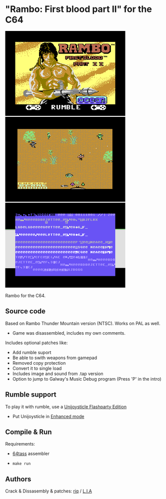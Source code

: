 # "Rambo: First blood part II" for the C64

![screenshot_intro]
![screenshot_game1]
![screenshot_music]

[screenshot_intro]: images/screenshot_intro.png
[screenshot_game1]: images/screenshot_game1.png
[screenshot_music]: images/screenshot_music_debug.png


Rambo for the C64.

## Source code

Based on Rambo Thunder Mountain version (NTSC). Works on PAL as well.

- Game was disassembled, includes my own comments.

Includes optional patches like:

- Add rumble suport
- Be able to swith weapons from gamepad
- Removed copy protection
- Convert it to single load
- Includes image and sound from .tap version
- Option to jump to Galway's Music Debug program (Press 'P' in the intro)

## Rumble support

To play it with rumble, use a [Unijoysticle Flashparty Edition][uni2_flashparty]

- Put Unijoysticle in [Enhanced mode][enhanced_mode]

[uni2_flashparty]: https://gitlab.com/ricardoquesada/unijoysticle2/-/tree/main/board/unijoysticle2_flashparty2022
[enhanced_mode]: https://gitlab.com/ricardoquesada/unijoysticle2/-/blob/main/docs/user_guide.md#enhanced-mode

## Compile & Run

Requirements:
- [64tass] assembler

- `make run`

[64tass]: http://tass64.sourceforge.net/

## Authors

Crack & Dissasembly & patches: [riq][retro_moe] / [L.I.A][lia]

[retro_moe]: https://retro.moe
[lia]: https://lia.rebelion.digital